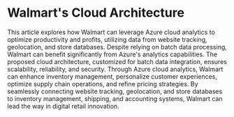# Walmart's Cloud Architecture

This article explores how Walmart can leverage Azure cloud analytics to optimize productivity and profits, utilizing data from website tracking, geolocation, and store databases. Despite relying on batch data processing, Walmart can benefit significantly from Azure's analytics capabilities. The proposed cloud architecture, customized for batch data integration, ensures scalability, reliability, and security. Through Azure cloud analytics, Walmart can enhance inventory management, personalize customer experiences, optimize supply chain operations, and refine pricing strategies. By seamlessly connecting website tracking, geolocation, and store databases to inventory management, shipping, and accounting systems, Walmart can lead the way in digital retail innovation. 


